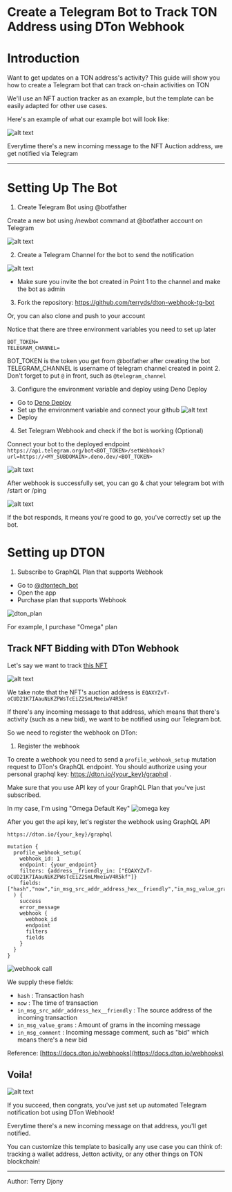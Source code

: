 # Create a Telegram Bot to Track TON Address using DTon Webhook

# Introduction

Want to get updates on a TON address's activity?
This guide will show you how to create a Telegram bot that can track on-chain activities on TON

We'll use an NFT auction tracker as an example, but the template can be easily adapted for other use cases.

Here's an example of what our example bot will look like:

![alt text](image-9.png)

Everytime there's a new incoming message to the NFT Auction address, we get notified via Telegram

---

# Setting Up The Bot

1. Create Telegram Bot using @botfather

Create a new bot using /newbot command at @botfather account on Telegram

![alt text](image.png)

2. Create a Telegram Channel for the bot to send the notification

![alt text](image-1.png)

- Make sure you invite the bot created in Point 1 to the channel and make the bot as admin

3. Fork the repository: https://github.com/terryds/dton-webhook-tg-bot

Or, you can also clone and push to your account

Notice that there are three environment variables you need to set up later

```
BOT_TOKEN=
TELEGRAM_CHANNEL=
```

BOT_TOKEN is the token you get from @botfather after creating the bot
TELEGRAM_CHANNEL is username of telegram channel created in point 2. Don't forget to put `@` in front, such as `@telegram_channel`

3. Configure the environment variable and deploy using Deno Deploy

- Go to [Deno Deploy](deno.com/deploy)
- Set up the environment variable and connect your github
![alt text](image-2.png)
- Deploy

4. Set Telegram Webhook and check if the bot is working (Optional)

Connect your bot to the deployed endpoint
```https://api.telegram.org/bot<BOT_TOKEN>/setWebhook?url=https://<MY_SUBDOMAIN>.deno.dev/<BOT_TOKEN>```

![alt text](image-4.png)

After webhook is successfully set, you can go & chat your telegram bot with /start or /ping

![alt text](image-3.png)


If the bot responds, it means you're good to go, you've correctly set up the bot.


# Setting up DTON

1. Subscribe to GraphQL Plan that supports Webhook 

- Go to [@dtontech_bot](https://t.me/dtontech_bot)
- Open the app
- Purchase plan that supports Webhook

![dton_plan](image-5.png)

For example, I purchase "Omega" plan


## Track NFT Bidding with DTon Webhook

Let's say we want to track [this NFT](https://ton.diamonds/collection/fram3s-alphabet/dza-fram3s-w-131)

![alt text](image-6.png)

We take note that the NFT's auction address is `EQAXYZvT-oCUD21K7IAauNiKZPWsTcEiZ2SmLMmeiwV4R5kf`

If there's any incoming message to that address, which means that there's activity (such as a new bid), we want to be notified using our Telegram bot.

So we need to register the webhook on DTon:


1. Register the webhook

To create a webhook you need to send a `profile_webhook_setup` mutation request to DTon's GraphQL endpoint. You should authorize using your personal graphql key: https://dton.io/{your_key}/graphql .

Make sure that you use API key of your GraphQL Plan that you've just subscribed.

In my case, I'm using "Omega Default Key"
![omega key](image-7.png)



After you get the api key, let's register the webhook using GraphQL API

`https://dton.io/{your_key}/graphql`
```
mutation {
  profile_webhook_setup(
    webhook_id: 1
    endpoint: {your_endpoint}
    filters: {address__friendly_in: ["EQAXYZvT-oCUD21K7IAauNiKZPWsTcEiZ2SmLMmeiwV4R5kf"]}
    fields: ["hash","now","in_msg_src_addr_address_hex__friendly","in_msg_value_grams","in_msg_comment"]
  ) {
    success
    error_message
    webhook {
      webhook_id
      endpoint
      filters
      fields
    }
  }
}
```
![webhook call](image-8.png)

We supply these fields:
- `hash` : Transaction hash
- `now` : The time of transaction
- `in_msg_src_addr_address_hex__friendly` : The source address of the incoming transaction
- `in_msg_value_grams` : Amount of grams in the incoming message
- `in_msg_comment` : Incoming message comment, such as "bid" which means there's a new bid

Reference: [https://docs.dton.io/webhooks](https://docs.dton.io/webhooks)



## Voila!

![alt text](image-10.png)

If you succeed, then congrats, you've just set up automated Telegram notification bot using DTon Webhook!

Everytime there's a new incoming message on that address, you'll get notified.

You can customize this template to basically any use case you can think of: tracking a wallet address, Jetton activity, or any other things on TON blockchain!

---
Author: Terry Djony